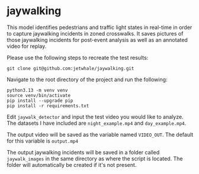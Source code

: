 # jaywalking

This model identifies pedestrians and traffic light states in real-time in order to capture jaywalking incidents in zoned crosswalks. It saves pictures of those jaywalking incidents for post-event analysis as well as an annotated video for replay. 

Please use the following steps to recreate the test results:

`git clone git@github.com:jetwhale/jaywalking.git`

Navigate to the root directory of the project and run the following:

```
python3.13 -m venv venv
source venv/bin/activate
pip install --upgrade pip
pip install -r requirements.txt
```

Edit `jaywalk_detector` and input the test video you would like to analyze. The datasets I have included are `night_example.mp4` and `day_example.mp4`.

The output video will be saved as the variable named `VIDEO_OUT`. The default for this variable is `output.mp4`

The output jaywalking incidents will be saved in a folder called `jaywalk_images` in the same directory as where the script is located. The folder will automatically be created if it's not present.
